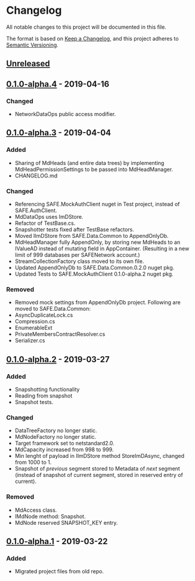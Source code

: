 # Changelog
All notable changes to this project will be documented in this file.

The format is based on [Keep a Changelog](https://keepachangelog.com/en/1.0.0/),
and this project adheres to [Semantic Versioning](https://semver.org/spec/v2.0.0.html).

## [Unreleased]

## [0.1.0-alpha.4] - 2019-04-16
### Changed
- NetworkDataOps public access modifier.

## [0.1.0-alpha.3] - 2019-04-04
### Added
- Sharing of MdHeads (and entire data trees) by implementing MdHeadPermissionSettings to be passed into MdHeadManager.
- CHANGELOG.md

### Changed
- Referencing SAFE.MockAuthClient nuget in Test project, instead of SAFE.AuthClient.
- MdDataOps uses ImDStore.
- Refactor of TestBase.cs.
- Snapshotter tests fixed after TestBase refactors.
- Moved IImDStore from SAFE.Data.Common to AppendOnlyDb.
- MdHeadManager fully AppendOnly, by storing new MdHeads to an IValueAD instead of mutating field in AppContainer. (Resulting in a new limit of 999 databases per SAFENetwork account.)
- StreamCollectionFactory class moved to its own file.
- Updated AppendOnlyDb to SAFE.Data.Common.0.2.0 nuget pkg.
- Updated Tests to SAFE.MockAuthClient 0.1.0-alpha.2 nuget pkg.

### Removed
- Removed mock settings from AppendOnlyDb project.
Following are moved to SAFE.Data.Common:
- AsyncDuplicateLock.cs
- Compression.cs
- EnumerableExt
- PrivateMembersContractResolver.cs
- Serializer.cs

## [0.1.0-alpha.2] - 2019-03-27
### Added
- Snapshotting functionality
- Reading from snapshot
- Snapshot tests.

### Changed
- DataTreeFactory no longer static.
- MdNodeFactory no longer static.
- Target framework set to netstandard2.0.
- MdCapacity increased from 998 to 999.
- Min lenght of payload in IImDStore method StoreImDAsync, changed from 1000 to 1.
- Snapshot of _previous_ segment stored to Metadata of _next_ segment (instead of snapshot of current segment, stored in reserved entry of current).

### Removed
- MdAccess class.
- IMdNode method: Snapshot<T>.
- MdNode reserved SNAPSHOT_KEY entry.

## [0.1.0-alpha.1] - 2019-03-22
### Added
- Migrated project files from old repo.

[Unreleased]: https://github.com/oetyng/SAFE.AppendOnlyDb/compare/dev-v.0.1.0-alpha.4...dev-v0.1.0-alpha.5
[0.1.0-alpha.4]: https://github.com/oetyng/SAFE.AppendOnlyDb/compare/dev-v.0.1.0-alpha.3...dev-v.0.1.0-alpha.4
[0.1.0-alpha.3]: https://github.com/oetyng/SAFE.AppendOnlyDb/compare/dev-v.0.1.0-alpha.2...dev-v.0.1.0-alpha.3
[0.1.0-alpha.2]: https://github.com/oetyng/SAFE.AppendOnlyDb/compare/dev-v0.1.0-alpha.1...dev-v.0.1.0-alpha.2
[0.1.0-alpha.1]: https://github.com/oetyng/SAFE.AppendOnlyDb/releases/tag/v0.1.0-alpha.1
